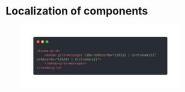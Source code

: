 # Localization of components

<figure><img src="../.gitbook/assets/carbon (20).png" alt=""><figcaption></figcaption></figure>
